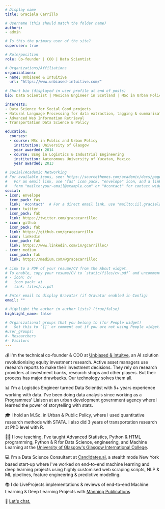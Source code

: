 ```yaml
---
# Display name
title: Graciela Carrillo

# Username (this should match the folder name)
authors:
- admin

# Is this the primary user of the site?
superuser: true

# Role/position
role: Co-founder | COO | Data Scientist

# Organizations/Affiliations
organizations:
- name: Unbiased & Intuitive
  url: "https://www.unbiased-intuitive.com/"
  
# Short bio (displayed in user profile at end of posts)
bio: Data Scientist | Mexican Engineer in Scotland | MSc in Urban Policy | Transport geek

interests:
- Data Science for Social Good projects
- Natural Language Processing for data extraction, tagging & summarisation
- Advanced Web Information Retrieval
- Transportation Data Science & Policy

education:
  courses:
  - course: MSc in Public and Urban Policy
    institution: University of Glasgow
    year awarded: 2014
  - course: BEng in Logistics & Industrial Engineering
    institution: Autonomous University of Yucatan, Mexico
    year awarded: 2013

# Social/Academic Networking
# For available icons, see: https://sourcethemes.com/academic/docs/page-builder/#icons
#   For an email link, use "fas" icon pack, "envelope" icon, and a link in the
#   form "mailto:your-email@example.com" or "#contact" for contact widget.
social:
- icon: envelope
  icon_pack: fas
  link: '#contact'  # For a direct email link, use "mailto:iil.gracielacarrillo@gmail.com".
- icon: twitter
  icon_pack: fab
  link: https://twitter.com/gracecarrilloc
- icon: github
  icon_pack: fab
  link: https://github.com/gracecarrillo
- icon: linkedin
  icon_pack: fab
  link: https://www.linkedin.com/in/gcarrilloc/
- icon: medium
  icon_pack: fab
  link: https://medium.com/@gracecarrilloc
  
# Link to a PDF of your resume/CV from the About widget.
# To enable, copy your resume/CV to `static/files/cv.pdf` and uncomment the lines below.
# - icon: cv
#   icon_pack: ai
#   link: files/cv.pdf

# Enter email to display Gravatar (if Gravatar enabled in Config)
email: ""

# Highlight the author in author lists? (true/false)
highlight_name: false

# Organizational groups that you belong to (for People widget)
#   Set this to `[]` or comment out if you are not using People widget.
#user_groups:
#- Researchers
#- Visitors
---
```

💰 I'm the technical co-founder & COO at [Unbiased & Intuitve](https://www.unbiased-intuitive.com/), an AI solution revolutionising equity investment research. Active asset managers use research reports to make their investment decisions. They rely on research providers at investment banks, research shops and other players. But their process has major drawbacks. Our technology solves them all.

📊 I'm a Logistics Engineer turned Data Scientist with 5+ years experience working with data. I've been doing data analysis since working as a Programmes' Liaison at an urban development government agency where I learned the power of storytelling with stats. 

🎓 I hold an M.Sc. in Urban & Public Policy, where I used quantitative research methods with STATA. I also did 3 years of transportation research at PhD level with R.

👩‍🏫 I love teaching. I've taught Advanced Statistics, Python & HTML programming, Python & R for Data Science, engineering, and Machine Learning at the [University of Glasgow's Glasgow International College](https://www.kaplanpathways.com/colleges/glasgow-international-college/). 

💻 I'm a Data Science Consultant at [Candidates.ai](http://candidates.ai/), a stealth mode New York based start-up where I've worked on end-to-end machine learning and deep learning projects using highly customised web scraping scripts, NLP & ML pipelines, feature engineering & predictive modelling.

📚 I do LiveProjects implementations & reviews of end-to-end Machine Learning & Deep Learning Projects with [Manning Publications](https://liveproject.manning.com.). 


💬 [Let's chat.](https://calendly.com/gracecarrillo/30-minute-meeting)
